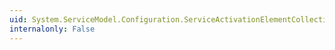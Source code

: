 ```yaml
---
uid: System.ServiceModel.Configuration.ServiceActivationElementCollection
internalonly: False
---
```

